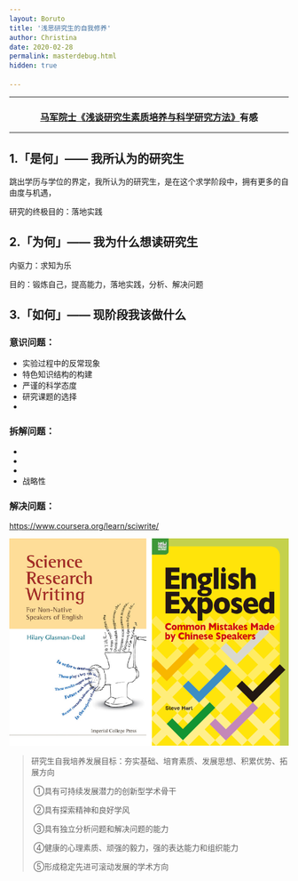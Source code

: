 ```yaml
---
layout: Boruto
title: '浅思研究生的自我修养'
author: Christina
date: 2020-02-28
permalink: masterdebug.html
hidden: true

---
```


---

<h3 style="text-align:center"><a href="https://www.bilibili.com/video/av92451511?from=search&seid=1094528721253603488">马军院士《浅谈研究生素质培养与科学研究方法》</a>有感</h5>

---



## 1.「是何」—— 我所认为的研究生

跳出学历与学位的界定，我所认为的研究生，是在这个求学阶段中，拥有更多的自由度与机遇，

研究的终极目的：落地实践

## 2.「为何」—— 我为什么想读研究生

内驱力：求知为乐

目的：锻炼自己，提高能力，落地实践，分析、解决问题



## 3.「如何」—— 现阶段我该做什么

### 意识问题：

- 实验过程中的反常现象
- 特色知识结构的构建
- 严谨的科学态度
- 研究课题的选择
- 

### 拆解问题：

- 
- 
-  
- 战略性

### 解决问题：





https://www.coursera.org/learn/sciwrite/

![](/assets/img/2020-03-01_135409.png)



> 
>
> 研究生自我培养发展目标：夯实基础、培育素质、发展思想、积累优势、拓展方向
>
> ​      ①具有可持续发展潜力的创新型学术骨干
>
> ​      ②具有探索精神和良好学风
>
> ​      ③具有独立分析问题和解决问题的能力
>
> ​      ④健康的心理素质、顽强的毅力，强的表达能力和组织能力
>
> ​      ⑤形成稳定先进可滚动发展的学术方向
>
> 

​      